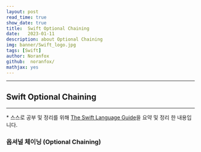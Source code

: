 ```yaml
---
layout: post
read_time: true
show_date: true
title:  Swift Optional Chaining
date:   2023-01-11
description: about Optional Chaining
img: banner/Swift_logo.jpg
tags: [Swift]
author: Noranfox
github:  noranfox/
mathjax: yes
---
```


---
## Swift Optional Chaining
---
\* 스스로 공부 및 정리를 위해 [The Swift Language Guide](https://jusung.gitbook.io/the-swift-language-guide/)을 요약 및 정리 한 내용입니다. 

### 옵셔널 체이닝 (Optional Chaining)